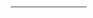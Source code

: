 <!DOCTYPE html>
<html>
<head>
<meta charset="utf-8">
<title>Display a map on a webpage</title>
<meta name="viewport" content="initial-scale=1,maximum-scale=1,user-scalable=no">
<link href="https://api.mapbox.com/mapbox-gl-js/v2.5.0/mapbox-gl.css" rel="stylesheet">
<script src="https://api.mapbox.com/mapbox-gl-js/v2.5.0/mapbox-gl.js"></script>
<style>
body { margin: 0; padding: 0; }
#map { position: absolute; top: 0; bottom: 0; width: 100%; }
</style>
</head>
<body>
	<style>
#menu {
background: #fff;
position: absolute;
z-index: 1;
top: 10px;
right: 10px;
border-radius: 3px;
width: 120px;
border: 1px solid rgba(0, 0, 0, 0.4);
font-family: 'Open Sans', sans-serif;
}
 
#menu a {
font-size: 13px;
color: #404040;
display: block;
margin: 0;
padding: 0;
padding: 10px;
text-decoration: none;
border-bottom: 1px solid rgba(0, 0, 0, 0.25);
text-align: center;
}
 
#menu a:last-child {
border: none;
}
 
#menu a:hover {
background-color: #f8f8f8;
color: #404040;
}
 
#menu a.active {
background-color: #3887be;
color: #ffffff;
}
 
#menu a.active:hover {
background: #3074a4;
}
</style>
 
<nav id="menu"></nav>
<div id="map"></div>
<script>
	mapboxgl.accessToken = 'pk.eyJ1IjoiZm91bmRyeXNwYXRpYWwiLCJhIjoiNzk1YTU3OTZmMjZiMzQ3YzM5YzIwODNiNjhkM2MzMDQifQ.sfy6Aux5O-BBqbSVNaec1A';
    	const map = new mapboxgl.Map({
        container: 'map', // container ID
        style: 'mapbox://styles/foundryspatial/ckuenzzg50t8818mssrdk8jol', // style URL
        center: [-116, 49.5], // starting position [lng, lat]
        zoom: 8.01 // starting zoom
    });
//	map.on('load', () => {
// Add a data source containing GeoJSON data.
//map.addSource('risk-levels', {
//'type': 'geojson',
//'data': 'https://foundryspatial.github.io/kwt-risklevels/risk_levels.geojson'
//});
 
// Add a new layer to visualize the lines.
//map.addLayer({
//'id': 'rl-01',
//'type': 'line',
//'source': 'risk-levels', // reference the data source
//'layout': {
//	'line-join': 'round',
//	'line-cap': 'round'
//	},
//'paint': {
//'line-color': '#FF0000'
//}
//});
//});
//});
	// After the last frame rendered before the map enters an "idle" state.
map.on('idle', () => {
// If these two layers were not added to the map, abort
if (!map.getLayer('rm-01') || !map.getLayer('rm-02')) {
return;
}
 
// Enumerate ids of the layers.
const toggleableLayerIds = ['rm-01', 'rm-02', 'rm-03', 'rm-04', 'rm-05', 'rm-06', 'rm-07', 'rm-08', 'rm-09', 'rm-10', 'rm-11', 'rm-12'];
 
// Set up the corresponding toggle button for each layer.
for (const id of toggleableLayerIds) {
// Skip layers that already have a button set up.
if (document.getElementById(id)) {
continue;
}
 
// Create a link.
const link = document.createElement('a');
link.id = id;
link.href = '#';
link.textContent = id;
link.className = 'active';
 
// Show or hide layer when the toggle is clicked.
link.onclick = function (e) {
const clickedLayer = this.textContent;
e.preventDefault();
e.stopPropagation();
 
const visibility = map.getLayoutProperty(
clickedLayer,
'visibility'
);
 
// Toggle layer visibility by changing the layout object's visibility property.
if (visibility === 'visible') {
map.setLayoutProperty(clickedLayer, 'visibility', 'none');
this.className = 'active';
} else {
this.className = '';
map.setLayoutProperty(
clickedLayer,
'visibility',
'visible'
);
}
};
 
const layers = document.getElementById('menu');
layers.appendChild(link);
}
});
</script>

</body>
</html>
